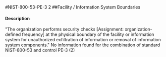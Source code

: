 #NIST-800-53-PE-3 2
##Facility / Information System Boundaries
#### Description
"The organization performs security checks [Assignment: organization-defined frequency] at the physical boundary of the facility or information system for unauthorized exfiltration of information or removal of information system components."
No information found for the combination of standard NIST-800-53 and control PE-3 (2)

